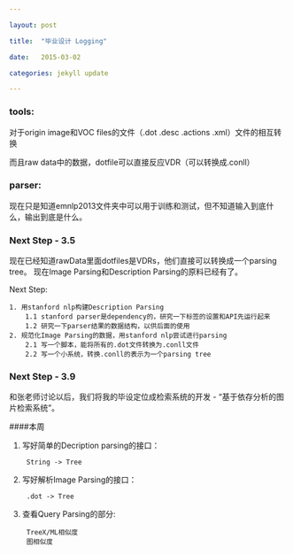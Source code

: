 ```yaml
---

layout: post

title:  "毕业设计 Logging"

date:   2015-03-02

categories: jekyll update

---
```


### tools:

对于origin image和VOC files的文件（.dot .desc .actions .xml）文件的相互转换

而且raw data中的数据，dotfile可以直接反应VDR（可以转换成.conll）


### parser:

现在只是知道emnlp2013文件夹中可以用于训练和测试，但不知道输入到底什么，输出到底是什么。

### Next Step - 3.5

现在已经知道rawData里面dotfiles是VDRs，他们直接可以转换成一个parsing tree。
现在Image Parsing和Description Parsing的原料已经有了。

Next Step:
	
	1. 用stanford nlp构建Description Parsing
		1.1 stanford parser是dependency的，研究一下标签的设置和API先运行起来
		1.2 研究一下parser结果的数据结构，以供后面的使用
	2. 规范化Image Parsing的数据，用stanford nlp尝试进行parsing
		2.1 写一个脚本，能将所有的.dot文件转换为.conll文件
		2.2 写一个小系统，转换.conll的表示为一个parsing tree
		
### Next Step - 3.9

和张老师讨论以后，我们将我的毕设定位成检索系统的开发 - “基于依存分析的图片检索系统”。

####本周
1. 写好简单的Decription parsing的接口：

		String -> Tree
	
2. 写好解析Image Parsing的接口：

		.dot -> Tree

3. 查看Query Parsing的部分:

		TreeX/ML相似度
		图相似度
		


	
	